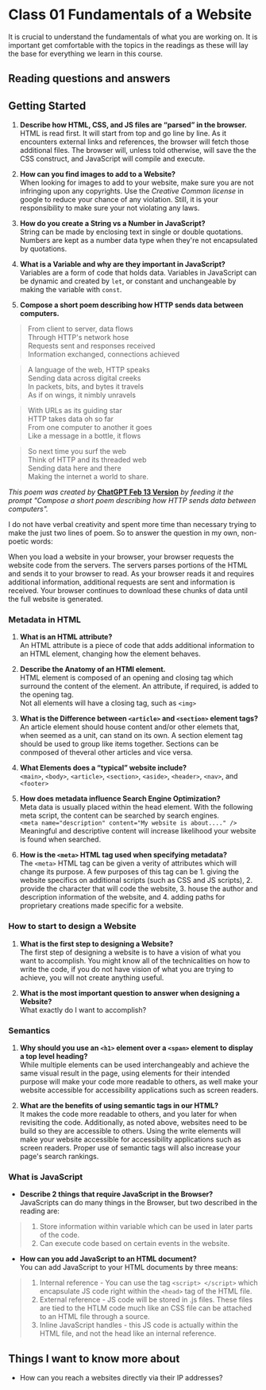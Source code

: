 # Class 01 Fundamentals of a Website

It is crucial to understand the fundamentals of what you are working on. It is important get comfortable with the topics in the readings as these will lay the base for everything we learn in this course.

## Reading questions and answers

## Getting Started

1. **Describe how HTML, CSS, and JS files are “parsed” in the browser.** <br>
HTML is read first. It will start from top and go line by line. As it encounters external links and references, the browser will fetch those additional files. The browser will, unless told otherwise, will save the the CSS construct, and JavaScript will compile and execute.

2. **How can you find images to add to a Website?**<br>
When looking for images to add to your website, make sure you are not infringing upon any copyrights. Use the *Creative Common license* in google to reduce your chance of any violation. Still, it is your responsibility to make sure your not violating any laws.

3. **How do you create a String vs a Number in JavaScript?**<br>
String can be made by enclosing text in single or double quotations.<br>
Numbers are kept as a number data type when they're not encapsulated by quotations.

4. **What is a Variable and why are they important in JavaScript?**<br>
Variables are a form of code that holds data. Variables in JavaScript can be dynamic and created by `let`, or constant and unchangeable by making the variable with `const`.

5. **Compose a short poem describing how HTTP sends data between computers.**

>From client to server, data flows<br>
>Through HTTP's network hose<br>
>Requests sent and responses received<br>
>Information exchanged, connections achieved <br>

>A language of the web, HTTP speaks<br>
>Sending data across digital creeks<br>
>In packets, bits, and bytes it travels<br>
>As if on wings, it nimbly unravels<br>

>With URLs as its guiding star<br>
>HTTP takes data oh so far<br>
>From one computer to another it goes<br>
>Like a message in a bottle, it flows<br>

>So next time you surf the web<br>
>Think of HTTP and its threaded web<br>
>Sending data here and there<br>
>Making the internet a world to share.<br>

*This poem was created by* [**ChatGPT Feb 13 Version**](https://chat.openai.com/chat) *by feeding it the prompt "Compose a short poem describing how HTTP sends data between computers".*

I do not have verbal creativity and spent more time than necessary trying to make the just two lines of poem. So to answer the question in my own, non-poetic words:

When you load a website in your browser, your browser requests the website code from the servers. The servers parses portions of the HTML and sends it to your browser to read. As your browser reads it and requires additional information, additional requests are sent and information is received. Your browser continues to download these chunks of data until the full website is generated.

### Metadata in HTML

1. **What is an HTML attribute?** <br>
An HTML attribute is a piece of code that adds additional information to an HTML element, changing how the element behaves.

2. **Describe the Anatomy of an HTMl element.**<br>
HTML element is composed of an opening and closing tag which surround the content of the element. An attribute, if required, is added to the opening tag.<br>
Not all elements will have a closing tag, such as `<img>`

3. **What is the Difference between `<article>` and `<section>` element tags?**<br>
An article element should house content and/or other elemets that, when seemed as a unit, can stand on its own. A section element tag should be used to group like items together. Sections can be conmposed of theveral other articles and vice versa.

4. **What Elements does a “typical” website include?**<br>
`<main>`, `<body>`, `<article>`, `<section>`, `<aside>`, `<header>`, `<nav>`, and `<footer>`

5. **How does metadata influence Search Engine Optimization?**<br>
Meta data is usually placed within the head element. With the following meta script, the content can be searched by search engines.<br>
`<meta name="description" content="My website is about...." />`<br>
Meaningful and descriptive content will increase likelihood your website is found when searched.

6. **How is the `<meta>` HTML tag used when specifying metadata?** <br> 
The `<meta>` HTML tag can be given a verity of attributes which will change its purpose. A few purposes of this tag can be 1. giving the website specifics on additional scripts (such as CSS and JS scripts), 2. provide the character that will code the website, 3. house the author and description information of the website, and 4. adding paths for proprietary creations made specific for a website.

### How to start to design a Website

1. **What is the first step to designing a Website?**<br>
The first step of designing a website is to have a vision of what you want to accomplish. You might know all of the technicalities on how to write the code, if you do not have vision of what you are trying to achieve, you will not create anything useful. 

2. **What is the most important question to answer when designing a Website?**<br>
What exactly do I want to accomplish?

### Semantics

1. **Why should you use an `<h1>` element over a `<span>` element to display a top level heading?**<br>
While multiple elements can be used interchangeably and achieve the same visual result in the page, using elements for their intended purpose will make your code more readable to others, as well make your website accessible for accessibility applications such as screen readers.

2. **What are the benefits of using semantic tags in our HTML?**<br>
It makes the code more readable to others, and you later for when revisiting the code. Additionally, as noted above, websites need to be build so they are accessible to others. Using the write elements will make your website accessible for accessibility applications such as screen readers. Proper use of semantic tags will also increase your page's search rankings.

### What is JavaScript

* **Describe 2 things that require JavaScript in the Browser?**<br>
JavaScripts can do many things in the Browser, but two described in the reading are:<br>

 > 1. Store information within variable which can be used in later parts of the code.
 > 2. Can execute code based on certain events in the website.

* **How can you add JavaScript to an HTML document?**<br>
You can add JavaScript to your HTML documents by three means:

> 1. Internal reference - You can use the tag `<script> </script>` which encapsulate JS code right within the `<head>` tag of the HTML file.
> 2. External reference - JS code will be stored in .js files. These files are tied to the HTLM code much like an CSS  file can be attached to an HTML file through a source.
> 3. Inline JavaScript handles - this JS code is actually within the HTML file, and not the head like an internal reference.

## Things I want to know more about

* How can you reach a websites directly via their IP addresses?
